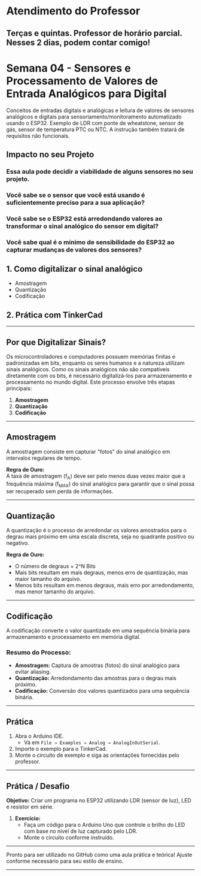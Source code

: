 # Atendimento do Professor

## Terças e quintas. Professor de horário parcial. Nesses 2 dias, podem contar comigo!

# Semana 04 - Sensores e Processamento de Valores de Entrada Analógicos para Digital

Conceitos de entradas digitais e analógicas e leitura de valores de sensores analógicos e digitais para sensoriamento/monitoramento automatizado usando o ESP32. Exemplo de LDR com ponte de wheatstone, sensor de gás, sensor de temperatura PTC ou NTC. A instrução também tratará de requisitos não funcionais.


## Impacto no seu Projeto

### Essa aula pode decidir a viabilidade de alguns sensores no seu projeto.

### Você sabe se o sensor que você está usando é suficientemente preciso para a sua aplicação?

### Você sabe se o ESP32 está arredondando valores ao transformar o sinal analógico do sensor em digital?

### Você sabe qual é o mínimo de sensibilidade do ESP32 ao capturar mudanças de valores dos sensores?


## 1. Como digitalizar o sinal analógico
   - Amostragem
   - Quantização
   - Codificação

## 2. Prática com TinkerCad

---

## Por que Digitalizar Sinais?

Os microcontroladores e computadores possuem memórias finitas e padronizadas em bits, enquanto os seres humanos e a natureza utilizam sinais analógicos. Como os sinais analógicos não são compatíveis diretamente com os bits, é necessário digitalizá-los para armazenamento e processamento no mundo digital. Este processo envolve três etapas principais:

1. **Amostragem**
2. **Quantização**
3. **Codificação**

---

## Amostragem

A amostragem consiste em capturar "fotos" do sinal analógico em intervalos regulares de tempo.

**Regra de Ouro:**  
A taxa de amostragem (f<sub>A</sub>) deve ser pelo menos duas vezes maior que a frequência máxima (f<sub>MAX</sub>) do sinal analógico para garantir que o sinal possa ser recuperado sem perda de informações.

---

## Quantização

A quantização é o processo de arredondar os valores amostrados para o degrau mais próximo em uma escala discreta, seja no quadrante positivo ou negativo.

**Regra de Ouro:**  
- O número de degraus = 2^N Bits
- Mais bits resultam em mais degraus, menos erro de quantização, mas maior tamanho do arquivo.
- Menos bits resultam em menos degraus, mais erro por arredondamento, mas menor tamanho do arquivo.

---

## Codificação

A codificação converte o valor quantizado em uma sequência binária para armazenamento e processamento em memória digital.

### Resumo do Processo:
- **Amostragem:** Captura de amostras (fotos) do sinal analógico para evitar aliasing.
- **Quantização:** Arredondamento das amostras para o degrau mais próximo.
- **Codificação:** Conversão dos valores quantizados para uma sequência binária.

---

## Prática

1. Abra o Arduino IDE.
   - Vá em `File → Examples → Analog → AnalogInOutSerial`.
2. Importe o exemplo para o TinkerCad.
3. Monte o circuito de exemplo e siga as orientações fornecidas pelo professor.

---

## Prática / Desafio

**Objetivo:** Criar um programa no ESP32 utilizando LDR (sensor de luz), LED e resistor em série.  

1. **Exercício:**  
   - Faça um código para o Arduino Uno que controle o brilho do LED com base no nível de luz capturado pelo LDR.
   - Monte o circuito conforme instruído.

---

Pronto para ser utilizado no GitHub como uma aula prática e teórica! Ajuste conforme necessário para seu estilo de ensino.

---
